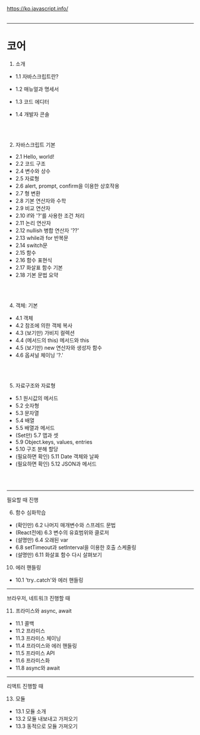 https://ko.javascript.info/
<br>
<br>

---

# 코어

1. 소개

- 1.1 자바스크립트란?
- 1.2 매뉴얼과 명세서
- 1.3 코드 에디터
- 1.4 개발자 콘솔

  <br><br>

2. 자바스크립트 기본

- 2.1 Hello, world!
- 2.2 코드 구조
- 2.4 변수와 상수
- 2.5 자료형
- 2.6 alert, prompt, confirm을 이용한 상호작용
- 2.7 형 변환
- 2.8 기본 연산자와 수학
- 2.9 비교 연산자
- 2.10 if와 '?'를 사용한 조건 처리
- 2.11 논리 연산자
- 2.12 nullish 병합 연산자 '??'
- 2.13 while과 for 반복문
- 2.14 switch문
- 2.15 함수
- 2.16 함수 표현식
- 2.17 화살표 함수 기본
- 2.18 기본 문법 요약

<br><br>

4. 객체: 기본

- 4.1 객체
- 4.2 참조에 의한 객체 복사
- 4.3 (보기만) 가비지 컬렉션
- 4.4 (메서드의 this) 메서드와 this
- 4.5 (보기만) new 연산자와 생성자 함수
- 4.6 옵셔널 체이닝 '?.'

<br><br>

5. 자료구조와 자료형

- 5.1 원시값의 메서드
- 5.2 숫자형
- 5.3 문자열
- 5.4 배열
- 5.5 배열과 메서드
- (Set만) 5.7 맵과 셋
- 5.9 Object.keys, values, entries
- 5.10 구조 분해 할당
- (필요하면 확인) 5.11 Date 객체와 날짜
- (필요하면 확인) 5.12 JSON과 메서드

<br><br>

--- 
필요할 때 진행

6. 함수 심화학습

- (확인만) 6.2 나머지 매개변수와 스프레드 문법
- (React전에) 6.3 변수의 유효범위와 클로저
- (설명만) 6.4 오래된 var
- 6.8 setTimeout과 setInterval을 이용한 호출 스케줄링
- (설명만) 6.11 화살표 함수 다시 살펴보기

10. 에러 핸들링

- 10.1 'try..catch'와 에러 핸들링

--- 
브라우저, 네트워크 진행할 때

11. 프라미스와 async, await

- 11.1 콜백
- 11.2 프라미스
- 11.3 프라미스 체이닝
- 11.4 프라미스와 에러 핸들링
- 11.5 프라미스 API
- 11.6 프라미스화
- 11.8 async와 await

---
리액트 진행할 때

13. 모듈

- 13.1 모듈 소개
- 13.2 모듈 내보내고 가져오기
- 13.3 동적으로 모듈 가져오기
